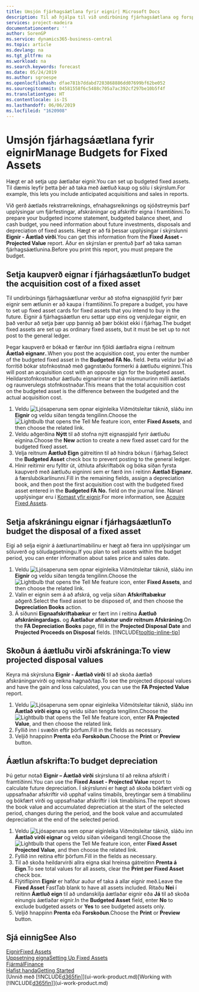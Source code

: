 ```yaml
---
title: Umsjón fjárhagsáætlana fyrir eignir| Microsoft Docs
description: Til að hjálpa til við undirbúning fjárhagsáætlana og forspáa, eru settar upp upplýsingar um fjárfestingar, afskráningar og afskriftir eigna í framtíðinni.
services: project-madeira
documentationcenter: ''
author: SorenGP
ms.service: dynamics365-business-central
ms.topic: article
ms.devlang: na
ms.tgt_pltfrm: na
ms.workload: na
ms.search.keywords: forecast
ms.date: 05/24/2019
ms.author: sgroespe
ms.openlocfilehash: dfae781b7ddabd7283868886dd07699bf62be052
ms.sourcegitcommit: 04581558f6c5488c705a7ac392cf297be10b5f4f
ms.translationtype: HT
ms.contentlocale: is-IS
ms.lasthandoff: 06/06/2019
ms.locfileid: "1620908"
---
```

# <a name="manage-budgets-for-fixed-assets"></a><span data-ttu-id="c88d8-103">Umsjón fjárhagsáætlana fyrir eignir</span><span class="sxs-lookup"><span data-stu-id="c88d8-103">Manage Budgets for Fixed Assets</span></span>
<span data-ttu-id="c88d8-104">Hægt er að setja upp áætlaðar eignir.</span><span class="sxs-lookup"><span data-stu-id="c88d8-104">You can set up budgeted fixed assets.</span></span> <span data-ttu-id="c88d8-105">Til dæmis leyfir þetta þér að taka með áætluð kaup og sölu í skýrslum.</span><span class="sxs-lookup"><span data-stu-id="c88d8-105">For example, this lets you include anticipated acquisitions and sales in reports.</span></span>  

<span data-ttu-id="c88d8-106">Við gerð áætlaðs rekstrarreiknings, efnahagsreiknings og sjóðstreymis þarf upplýsingar um fjárfestingar, afskráningar og afskriftir eigna í framtíðinni.</span><span class="sxs-lookup"><span data-stu-id="c88d8-106">To prepare your budgeted income statement, budgeted balance sheet, and cash budget, you need information about future investments, disposals and depreciation of fixed assets.</span></span> <span data-ttu-id="c88d8-107">Hægt er að fá þessar upplýsingar í skýrslunni **Eignir - Áætlað virði**.</span><span class="sxs-lookup"><span data-stu-id="c88d8-107">You can get this information from the **Fixed Asset - Projected Value** report.</span></span> <span data-ttu-id="c88d8-108">Áður en skýrslan er prentuð þarf að taka saman fjárhagsáætlunina.</span><span class="sxs-lookup"><span data-stu-id="c88d8-108">Before you print this report, you must prepare the budget.</span></span>  

## <a name="to-budget-the-acquisition-cost-of-a-fixed-asset"></a><span data-ttu-id="c88d8-109">Setja kaupverð eignar í fjárhagsáætlun</span><span class="sxs-lookup"><span data-stu-id="c88d8-109">To budget the acquisition cost of a fixed asset</span></span>
<span data-ttu-id="c88d8-110">Til undirbúnings fjárhagsáætlunar verður að stofna eignaspjöld fyrir þær eignir sem ætlunin er að kaupa í framtíðinni.</span><span class="sxs-lookup"><span data-stu-id="c88d8-110">To prepare a budget, you have to set up fixed asset cards for fixed assets that you intend to buy in the future.</span></span> <span data-ttu-id="c88d8-111">Eignir á fjárhagsáætlun eru settar upp eins og venjulegar eignir, en það verður að setja þær upp þannig að þær bókist ekki í fjárhag.</span><span class="sxs-lookup"><span data-stu-id="c88d8-111">The budget fixed assets are set up as ordinary fixed assets, but it must be set up to not post to the general ledger.</span></span>

<span data-ttu-id="c88d8-112">Þegar kaupverð er bókað er færður inn fjöldi áætlaðra eigna í reitnum **Áætlað eignanr.**.</span><span class="sxs-lookup"><span data-stu-id="c88d8-112">When you post the acquisition cost, you enter the number of the budgeted fixed asset in the **Budgeted FA No.** field.</span></span> <span data-ttu-id="c88d8-113">Þetta veldur því að forritið bókar stofnkostnað með gagnstæðu formerki á áætluðu eigninni.</span><span class="sxs-lookup"><span data-stu-id="c88d8-113">This will post an acquisition cost with an opposite sign for the budgeted asset.</span></span> <span data-ttu-id="c88d8-114">Heildarstofnkostnaður áætluðu eignarinnar er þá mismunurinn milli áætlaðs og raunverulegs stofnkostnaðar.</span><span class="sxs-lookup"><span data-stu-id="c88d8-114">This means that the total acquisition cost on the budgeted asset is the difference between the budgeted and the actual acquisition cost.</span></span>

1. <span data-ttu-id="c88d8-115">Veldu ![Ljósaperuna sem opnar eiginleika Viðmótsleitar](media/ui-search/search_small.png "Segðu mér hvað þú vilt gera") táknið, sláðu inn **Eignir** og veldu síðan tengda tengilinn.</span><span class="sxs-lookup"><span data-stu-id="c88d8-115">Choose the ![Lightbulb that opens the Tell Me feature](media/ui-search/search_small.png "Tell me what you want to do") icon, enter **Fixed Assets**, and then choose the related link.</span></span>
2. <span data-ttu-id="c88d8-116">Veldu aðgerðina **Nýtt** til að stofna nýtt eignaspjald fyrir áætluðu eignina.</span><span class="sxs-lookup"><span data-stu-id="c88d8-116">Choose the **New** action to create a new fixed asset card for the budgeted fixed asset.</span></span>
3. <span data-ttu-id="c88d8-117">Velja reitnum **Áætluð Eign** gátreitinn til að hindra bókun í fjárhag.</span><span class="sxs-lookup"><span data-stu-id="c88d8-117">Select the **Budgeted Asset** check box to prevent posting to the general ledger.</span></span>
4. <span data-ttu-id="c88d8-118">Hinir reitirnir eru fylltir út, úthluta afskriftabók og bóka síðan fyrsta kaupverð með áætluðu eigninni sem er færð inn í reitinn **Áætlað Eignanr.** á færslubókarlínunni.</span><span class="sxs-lookup"><span data-stu-id="c88d8-118">Fill in the remaining fields, assign a depreciation book, and then post the first acquisition cost with the budgeted fixed asset entered in the **Budgeted FA No.** field on the journal line.</span></span> <span data-ttu-id="c88d8-119">Nánari upplýsingar eru í [Komast yfir eignir](fa-how-acquire.md).</span><span class="sxs-lookup"><span data-stu-id="c88d8-119">For more information, see [Acquire Fixed Assets](fa-how-acquire.md).</span></span>

## <a name="to-budget-the-disposal-of-a-fixed-asset"></a><span data-ttu-id="c88d8-120">Setja afskráningu eignar í fjárhagsáætlun</span><span class="sxs-lookup"><span data-stu-id="c88d8-120">To budget the disposal of a fixed asset</span></span>
<span data-ttu-id="c88d8-121">Eigi að selja eignir á áætlunartímabilinu er hægt að færa inn upplýsingar um söluverð og söludagsetningu.</span><span class="sxs-lookup"><span data-stu-id="c88d8-121">If you plan to sell assets within the budget period, you can enter information about sales price and sales date.</span></span>

1. <span data-ttu-id="c88d8-122">Veldu ![Ljósaperuna sem opnar eiginleika Viðmótsleitar](media/ui-search/search_small.png "Segðu mér hvað þú vilt gera") táknið, sláðu inn **Eignir** og veldu síðan tengda tengilinn.</span><span class="sxs-lookup"><span data-stu-id="c88d8-122">Choose the ![Lightbulb that opens the Tell Me feature](media/ui-search/search_small.png "Tell me what you want to do") icon, enter **Fixed Assets**, and then choose the related link.</span></span>
2. <span data-ttu-id="c88d8-123">Valin er eignin sem á að afskrá, og velja síðan **Afskriftabækur** aðgerð.</span><span class="sxs-lookup"><span data-stu-id="c88d8-123">Select the fixed asset to be disposed of, and then choose the **Depreciation Books** action.</span></span>
3. <span data-ttu-id="c88d8-124">Á síðunni **Eignaafskriftabækur** er fært inn í reitina **Áætluð afskráningardags.** og **Áætlaður afrakstur undir reitnum Afskráning**.</span><span class="sxs-lookup"><span data-stu-id="c88d8-124">On the **FA Depreciation Books** page, fill in the **Projected Disposal Date** and **Projected Proceeds on Disposal** fields.</span></span> [!INCLUDE[tooltip-inline-tip](includes/tooltip-inline-tip_md.md)]

## <a name="to-view-projected-disposal-values"></a><span data-ttu-id="c88d8-125">Skoðun á áætluðu virði afskráninga:</span><span class="sxs-lookup"><span data-stu-id="c88d8-125">To view projected disposal values</span></span>
<span data-ttu-id="c88d8-126">Keyra má skýrsluna **Eignir - Áætlað virði** til að skoða áætlað afskráningarvirði og reikna hagnað/tap.</span><span class="sxs-lookup"><span data-stu-id="c88d8-126">To see the projected disposal values and have the gain and loss calculated, you can use the **FA Projected Value** report.</span></span>

1. <span data-ttu-id="c88d8-127">Veldu ![Ljósaperuna sem opnar eiginleika Viðmótsleitar](media/ui-search/search_small.png "Segðu mér hvað þú vilt gera") táknið, sláðu inn **Áætlað virði eigna** og veldu síðan tengda tengilinn.</span><span class="sxs-lookup"><span data-stu-id="c88d8-127">Choose the ![Lightbulb that opens the Tell Me feature](media/ui-search/search_small.png "Tell me what you want to do") icon, enter **FA Projected Value**, and then choose the related link.</span></span>
2. <span data-ttu-id="c88d8-128">Fyllið inn í svæðin eftir þörfum.</span><span class="sxs-lookup"><span data-stu-id="c88d8-128">Fill in the fields as necessary.</span></span>
3. <span data-ttu-id="c88d8-129">Veljið hnappinn **Prenta** eða **Forskoðun**.</span><span class="sxs-lookup"><span data-stu-id="c88d8-129">Choose the **Print** or **Preview** button.</span></span>

## <a name="to-budget-depreciation"></a><span data-ttu-id="c88d8-130">Áætlun afskrifta:</span><span class="sxs-lookup"><span data-stu-id="c88d8-130">To budget depreciation</span></span>
<span data-ttu-id="c88d8-131">Þú getur notað **Eignir – Áætlað virði** skýrsluna til að reikna afskrift í framtíðinni.</span><span class="sxs-lookup"><span data-stu-id="c88d8-131">You can use the **Fixed Asset - Projected Value** report to calculate future depreciation.</span></span> <span data-ttu-id="c88d8-132">Í skýrslunni er hægt að skoða bókfært virði og uppsafnaðar afskriftir við upphaf valins tímabils, breytingar sem á tímabilinu og bókfært virði og uppsafnaðar afskriftir i lok tímabilsins.</span><span class="sxs-lookup"><span data-stu-id="c88d8-132">The report shows the book value and accumulated depreciation at the start of the selected period, changes during the period, and the book value and accumulated depreciation at the end of the selected period.</span></span>

1. <span data-ttu-id="c88d8-133">Veldu ![Ljósaperuna sem opnar eiginleika Viðmótsleitar](media/ui-search/search_small.png "Segðu mér hvað þú vilt gera") táknið, sláðu inn **Áætlað virði eignar** og veldu síðan viðeigandi tengil.</span><span class="sxs-lookup"><span data-stu-id="c88d8-133">Choose the ![Lightbulb that opens the Tell Me feature](media/ui-search/search_small.png "Tell me what you want to do") icon, enter **Fixed Asset Projected Value**, and then choose the related link.</span></span>
2. <span data-ttu-id="c88d8-134">Fyllið inn reitina eftir þörfum.</span><span class="sxs-lookup"><span data-stu-id="c88d8-134">Fill in the fields as necessary.</span></span>
3. <span data-ttu-id="c88d8-135">Til að skoða heildarvirði allra eigna skal hreinsa gátreitinn **Prenta á Eign**.</span><span class="sxs-lookup"><span data-stu-id="c88d8-135">To see total values for all assets, clear the **Print per Fixed Asset** check box.</span></span>
4. <span data-ttu-id="c88d8-136">Flýtiflipinn **Eignir** er hafður auður ef taka á allar eignir með.</span><span class="sxs-lookup"><span data-stu-id="c88d8-136">Leave the **Fixed Asset** FastTab blank to have all assets included.</span></span> <span data-ttu-id="c88d8-137">Ritaðu **Nei** í reitinn **Áætluð eign** til að undanskilja áætlaðar eignir eða **Já** til að skoða einungis áætlaðar eignir.</span><span class="sxs-lookup"><span data-stu-id="c88d8-137">In the **Budgeted Asset** field, enter **No** to exclude budgeted assets or **Yes** to see budgeted assets only.</span></span>
5. <span data-ttu-id="c88d8-138">Veljið hnappinn **Prenta** eða **Forskoðun**.</span><span class="sxs-lookup"><span data-stu-id="c88d8-138">Choose the **Print** or **Preview** button.</span></span>

## <a name="see-also"></a><span data-ttu-id="c88d8-139">Sjá einnig</span><span class="sxs-lookup"><span data-stu-id="c88d8-139">See Also</span></span>
[<span data-ttu-id="c88d8-140">Eignir</span><span class="sxs-lookup"><span data-stu-id="c88d8-140">Fixed Assets</span></span>](fa-manage.md)  
[<span data-ttu-id="c88d8-141">Uppsetning eigna</span><span class="sxs-lookup"><span data-stu-id="c88d8-141">Setting Up Fixed Assets</span></span>](fa-setup.md)  
[<span data-ttu-id="c88d8-142">Fjármál</span><span class="sxs-lookup"><span data-stu-id="c88d8-142">Finance</span></span>](finance.md)  
[<span data-ttu-id="c88d8-143">Hafist handa</span><span class="sxs-lookup"><span data-stu-id="c88d8-143">Getting Started</span></span>](product-get-started.md)  
<span data-ttu-id="c88d8-144">[Unnið með [!INCLUDE[d365fin](includes/d365fin_md.md)]](ui-work-product.md)</span><span class="sxs-lookup"><span data-stu-id="c88d8-144">[Working with [!INCLUDE[d365fin](includes/d365fin_md.md)]](ui-work-product.md)</span></span>
